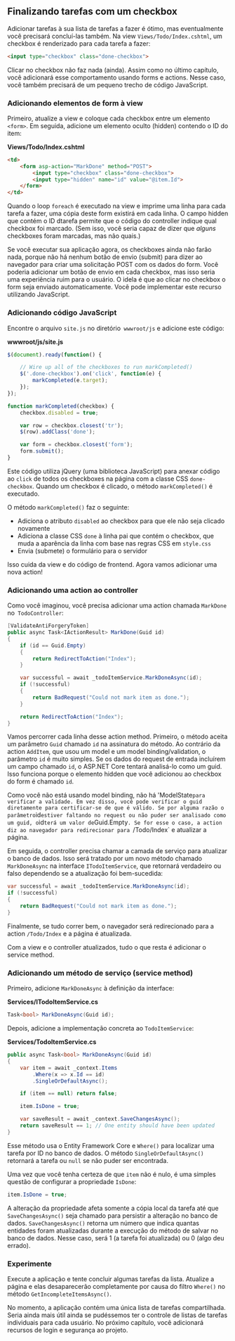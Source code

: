 ## Finalizando tarefas com um checkbox

Adicionar tarefas à sua lista de tarefas a fazer é ótimo, mas eventualmente você precisará concluí-las também. Na view `Views/Todo/Index.cshtml`, um checkbox é renderizado para cada tarefa a fazer:

```html
<input type="checkbox" class="done-checkbox">
```

Clicar no checkbox não faz nada (ainda). Assim como no último capítulo, você adicionará esse comportamento usando forms e actions. Nesse caso, você também precisará de um pequeno trecho de código JavaScript.

### Adicionando elementos de form à view

Primeiro, atualize a view e coloque cada checkbox entre um elemento `<form>`. Em seguida, adicione um elemento oculto (hidden) contendo o ID do item:

**Views/Todo/Index.cshtml**

```html
<td>
    <form asp-action="MarkDone" method="POST">
        <input type="checkbox" class="done-checkbox">
        <input type="hidden" name="id" value="@item.Id">
    </form>
</td>
```

Quando o loop `foreach` é executado na view e imprime uma linha para cada tarefa a fazer, uma cópia deste form existirá em cada linha. O campo hidden que contém o ID dtarefa permite que o código do controller indique qual checkbox foi marcado. (Sem isso, você seria capaz de dizer que *alguns* checkboxes foram marcadas, mas não quais.)

Se você executar sua aplicação agora, os checkboxes ainda não farão nada, porque não há nenhum botão de envio (submit) para dizer ao navegador para criar uma solicitação POST com os dados do form. Você poderia adicionar um botão de envio em cada checkbox, mas isso seria uma experiência ruim para o usuário. O idela é que ao clicar no checkbox o form seja enviado automaticamente. Você pode implementar este recurso utilizando JavaScript.

### Adicionando código JavaScript

Encontre o arquivo `site.js` no diretório` wwwroot/js` e adicione este código:

**wwwroot/js/site.js**

```javascript
$(document).ready(function() {

    // Wire up all of the checkboxes to run markCompleted()
    $('.done-checkbox').on('click', function(e) {
        markCompleted(e.target);
    });
});

function markCompleted(checkbox) {
    checkbox.disabled = true;

    var row = checkbox.closest('tr');
    $(row).addClass('done');

    var form = checkbox.closest('form');
    form.submit();
}
```

Este código utiliza jQuery (uma biblioteca JavaScript) para anexar código ao `click` de todos os checkboxes na página com a classe CSS `done-checkbox`. Quando um checkbox é clicado, o método `markCompleted()` é executado.

O método `markCompleted()` faz o seguinte:
* Adiciona o atributo `disabled` ao checkbox para que ele não seja clicado novamente
* Adiciona a classe CSS `done` à linha pai que contém o checkbox, que muda a aparência da linha com base nas regras CSS em `style.css`
* Envia (submete) o formulário para o servidor

Isso cuida da view e do código de frontend. Agora vamos adicionar uma nova action!

### Adicionando uma action ao controller

Como você imaginou, você precisa adicionar uma action chamada `MarkDone` no` TodoController`:

```csharp
[ValidateAntiForgeryToken]
public async Task<IActionResult> MarkDone(Guid id)
{
    if (id == Guid.Empty)
    {
        return RedirectToAction("Index");
    }

    var successful = await _todoItemService.MarkDoneAsync(id);
    if (!successful)
    {
        return BadRequest("Could not mark item as done.");
    }

    return RedirectToAction("Index");
}
```

Vamos percorrer cada linha desse action method. Primeiro, o método aceita um parâmetro `Guid` chamado `id` na assinatura do método. Ao contrário da action `AddItem`, que usou um model e um model binding/validation, o parâmetro `id` é muito simples. Se os dados do request de entrada incluírem um campo chamado `id`, o ASP.NET Core tentará analisá-lo como um guid. Isso funciona porque o elemento hidden que você adicionou ao checkbox do form é chamado `id`.

Como você não está usando model binding, não há 'ModelState` para verificar a validade. Em vez disso, você pode verificar o guid diretamente para certificar-se de que é válido. Se por alguma razão o parâmetro `id` estiver faltando no request ou não puder ser analisado como um guid, o `id` terá um valor de `Guid.Empty`. Se for esse o caso, a action diz ao navegador para redirecionar para `/Todo/Index` e atualizar a página.

Em seguida, o controller precisa chamar a camada de serviço para atualizar o banco de dados. Isso será tratado por um novo método chamado `MarkDoneAsync` na interface `ITodoItemService`, que retornará verdadeiro ou falso dependendo se a atualização foi bem-sucedida:

```csharp
var successful = await _todoItemService.MarkDoneAsync(id);
if (!successful)
{
    return BadRequest("Could not mark item as done.");
}
```

Finalmente, se tudo correr bem, o navegador será redirecionado para a action `/Todo/Index` e a página é atualizada.

Com a view e o controller atualizados, tudo o que resta é adicionar o service method.

### Adicionando um método de serviço (service method)

Primeiro, adicione `MarkDoneAsync` à definição da interface:

**Services/ITodoItemService.cs**

```csharp
Task<bool> MarkDoneAsync(Guid id);
```

Depois, adicione a implementação concreta ao `TodoItemService`:

**Services/TodoItemService.cs**

```csharp
public async Task<bool> MarkDoneAsync(Guid id)
{
    var item = await _context.Items
        .Where(x => x.Id == id)
        .SingleOrDefaultAsync();

    if (item == null) return false;

    item.IsDone = true;

    var saveResult = await _context.SaveChangesAsync();
    return saveResult == 1; // One entity should have been updated
}
```

Esse método usa o Entity Framework Core e `Where()` para localizar uma tarefa por ID no banco de dados. O método `SingleOrDefaultAsync()` retornará a tarefa ou `null` se não puder ser encontrada.

Uma vez que você tenha certeza de que `item` não é nulo, é uma simples questão de configurar a propriedade `IsDone`:

```csharp
item.IsDone = true;
```

A alteração da propriedade afeta somente a cópia local da tarefa até que `SaveChangesAsync()` seja chamado para persistir a alteração no banco de dados. `SaveChangesAsync()` retorna um número que indica quantas entidades foram atualizadas durante a execução do método de salvar no banco de dados. Nesse caso, será 1 (a tarefa foi atualizada) ou 0 (algo deu errado).

### Experimente

Execute a aplicação e tente concluir algumas tarefas da lista. Atualize a página e elas desaparecerão completamente por causa do filtro `Where()` no método `GetIncompleteItemsAsync()`.

No momento, a aplicação contém uma única lista de tarefas compartilhada. Seria ainda mais útil ainda se pudéssemos ter o controle de listas de tarefas individuais para cada usuário. No próximo capítulo, você adicionará recursos de login e segurança ao projeto.
